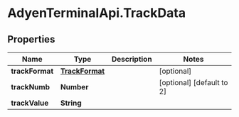 # AdyenTerminalApi.TrackData

## Properties

Name | Type | Description | Notes
------------ | ------------- | ------------- | -------------
**trackFormat** | [**TrackFormat**](TrackFormat.md) |  | [optional] 
**trackNumb** | **Number** |  | [optional] [default to 2]
**trackValue** | **String** |  | 


